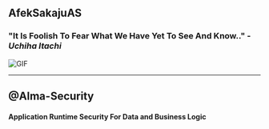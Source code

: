 ## AfekSakajuAS

### "It Is Foolish To Fear What We Have Yet To See And Know.." - _Uchiha Itachi_

![GIF](https://i.giphy.com/media/v1.Y2lkPTc5MGI3NjExYThjN3cyaGp5MG4xYnNvaWVxcTMzcWNhcHV2bDlxNGNlMWVlMTB4MSZlcD12MV9pbnRlcm5hbF9naWZfYnlfaWQmY3Q9Zw/ypg1zWzMxl17y/giphy.gif)

---

## @Alma-Security

#### Application Runtime Security For Data and Business Logic
